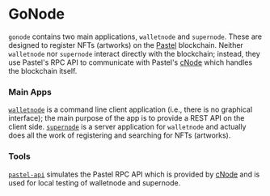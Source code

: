 # GoNode

`gonode` contains two main applications, `walletnode` and `supernode`. These are designed to register NFTs (artworks) on the [Pastel](http://pastel.wiki/en/home) blockchain. Neither `walletnode` nor `supernode`  interact directly with the blockchain; instead, they use Pastel's RPC API to communicate with Pastel's [cNode](https://github.com/pastelnetwork/pastel) which handles the blockchain itself.

### Main Apps

[`walletnode`](supdernode/README.md) is a command line client application (i.e., there is no graphical interface); the main purpose of the app is to provide a REST API on the client side.
[`supernode`](walletnode/README.md) is a server application for `walletnode` and actually does all the work of registering and searching for NFTs (artworks).

### Tools

[`pastel-api`](tools/pastel-api/README.md) simulates the Pastel RPC API which is provided by [cNode](https://github.com/pastelnetwork/pastel) and is used for local testing of walletnode and supernode.
